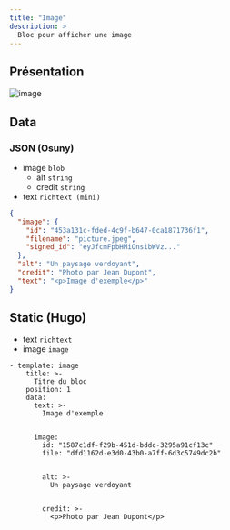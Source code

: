 ```yaml
---
title: "Image"
description: >
  Bloc pour afficher une image
---
```


## Présentation

![image](https://user-images.githubusercontent.com/7761386/171760808-3df11155-cf8b-4905-92d6-84e064fa6c87.jpg)


## Data

### JSON (Osuny)

* image ```blob```
  * alt ```string```
  * credit ```string```
* text ```richtext (mini)```

```json
{
  "image": {
    "id": "453a131c-fded-4c9f-b647-0ca1871736f1",
    "filename": "picture.jpeg",
    "signed_id": "eyJfcmFpbHMiOnsibWVz..."
  },
  "alt": "Un paysage verdoyant",
  "credit": "Photo par Jean Dupont",
  "text": "<p>Image d'exemple</p>"
}
```

## Static (Hugo)

* text ```richtext```
* image ```image```

```
- template: image
    title: >-
      Titre du bloc
    position: 1
    data:
      text: >-
        Image d'exemple


      image:
        id: "1587c1df-f29b-451d-bddc-3295a91cf13c"
        file: "dfd1162d-e3d0-43b0-a7ff-6d3c5749dc2b"


        alt: >-
          Un paysage verdoyant


        credit: >-
          <p>Photo par Jean Dupont</p>
```
